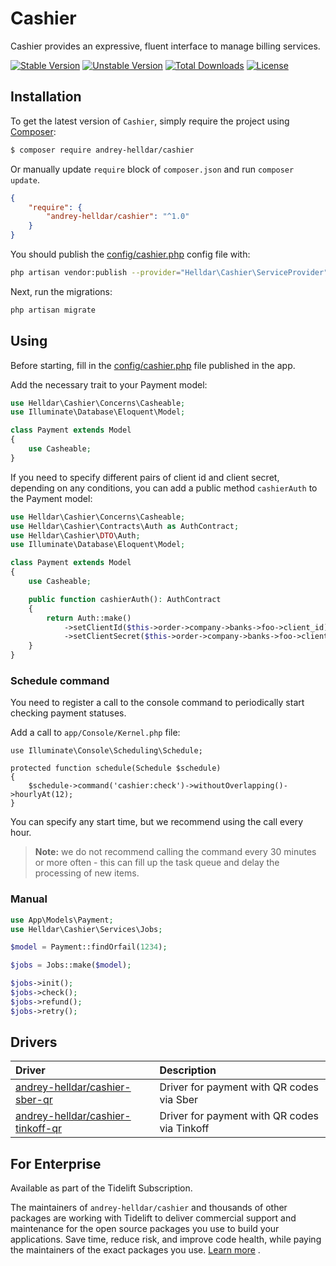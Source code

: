 # Cashier

Cashier provides an expressive, fluent interface to manage billing services.

[![Stable Version][badge_stable]][link_packagist]
[![Unstable Version][badge_unstable]][link_packagist]
[![Total Downloads][badge_downloads]][link_packagist]
[![License][badge_license]][link_license]

## Installation

To get the latest version of `Cashier`, simply require the project using [Composer](https://getcomposer.org):

```bash
$ composer require andrey-helldar/cashier
```

Or manually update `require` block of `composer.json` and run `composer update`.

```json
{
    "require": {
        "andrey-helldar/cashier": "^1.0"
    }
}
```

You should publish the [config/cashier.php](https://github.com/andrey-helldar/cashier/blob/main/config/cashier.php) config file with:

```bash
php artisan vendor:publish --provider="Helldar\Cashier\ServiceProvider"
```

Next, run the migrations:

```bash
php artisan migrate
```

## Using

Before starting, fill in the [config/cashier.php](https://github.com/andrey-helldar/cashier/blob/main/config/cashier.php) file published in the app.

Add the necessary trait to your Payment model:

```php
use Helldar\Cashier\Concerns\Casheable;
use Illuminate\Database\Eloquent\Model;

class Payment extends Model
{
    use Casheable;
}
```

If you need to specify different pairs of client id and client secret, depending on any conditions, you can add a public method `cashierAuth` to the Payment
model:

```php
use Helldar\Cashier\Concerns\Casheable;
use Helldar\Cashier\Contracts\Auth as AuthContract;
use Helldar\Cashier\DTO\Auth;
use Illuminate\Database\Eloquent\Model;

class Payment extends Model
{
    use Casheable;

    public function cashierAuth(): AuthContract
    {
        return Auth::make()
            ->setClientId($this->order->company->banks->foo->client_id)
            ->setClientSecret($this->order->company->banks->foo->client_secret);
    }
}
```

### Schedule command

You need to register a call to the console command to periodically start checking payment statuses.

Add a call to `app/Console/Kernel.php` file:

```
use Illuminate\Console\Scheduling\Schedule;

protected function schedule(Schedule $schedule)
{
    $schedule->command('cashier:check')->withoutOverlapping()->hourlyAt(12);
}
```

You can specify any start time, but we recommend using the call every hour.

> **Note:** we do not recommend calling the command every 30 minutes or more often - this can fill up the task queue and delay the processing of new items.

### Manual

```php
use App\Models\Payment;
use Helldar\Cashier\Services\Jobs;

$model = Payment::findOrfail(1234);

$jobs = Jobs::make($model);

$jobs->init();
$jobs->check();
$jobs->refund();
$jobs->retry();
```

## Drivers

| Driver | Description |
|:---|:---|
| [andrey-helldar/cashier-sber-qr](https://github.com/andrey-helldar/cashier-sber-qr) | Driver for payment with QR codes via Sber |
| [andrey-helldar/cashier-tinkoff-qr](https://github.com/andrey-helldar/cashier-tinkoff-qr) | Driver for payment with QR codes via Tinkoff |

## For Enterprise

Available as part of the Tidelift Subscription.

The maintainers of `andrey-helldar/cashier` and thousands of other packages are working with Tidelift to deliver commercial support and maintenance for the open
source packages you use to build your applications. Save time, reduce risk, and improve code health, while paying the maintainers of the exact packages you
use. [Learn more](https://tidelift.com/subscription/pkg/packagist-andrey-helldar-cashier?utm_source=packagist-andrey-helldar-cashier&utm_medium=referral&utm_campaign=enterprise&utm_term=repo)
.

[badge_downloads]:      https://img.shields.io/packagist/dt/andrey-helldar/cashier.svg?style=flat-square

[badge_license]:        https://img.shields.io/packagist/l/andrey-helldar/cashier.svg?style=flat-square

[badge_stable]:         https://img.shields.io/github/v/release/andrey-helldar/cashier?label=stable&style=flat-square

[badge_unstable]:       https://img.shields.io/badge/unstable-dev--main-orange?style=flat-square

[link_license]:         LICENSE

[link_packagist]:       https://packagist.org/packages/andrey-helldar/cashier
